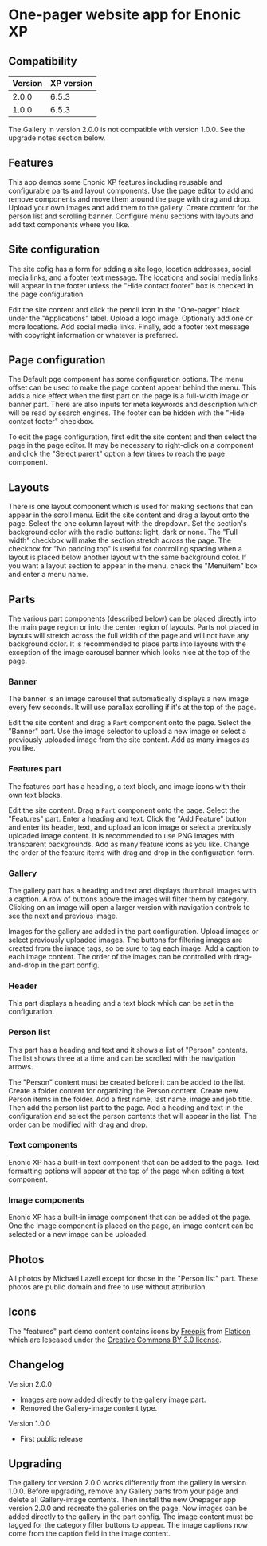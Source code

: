 # One-pager website app for Enonic XP

## Compatibility

| Version       | XP version |
| ------------- | ---------- |
| 2.0.0         | 6.5.3      |
| 1.0.0         | 6.5.3      |

The Gallery in version 2.0.0 is not compatible with version 1.0.0. See the upgrade notes section below.

## Features

This app demos some Enonic XP features including reusable and configurable parts and layout components. Use the page editor to add and remove components and move them around the page with drag and drop.
Upload your own images and add them to the gallery. Create content for the person list and scrolling banner. Configure menu sections with layouts and add text components where you like.

## Site configuration

The site cofig has a form for adding a site logo, location addresses, social media links, and a footer text message. The locations and social media links will appear in the footer unless the "Hide contact footer" 
box is checked in the page configuration.  

Edit the site content and click the pencil icon in the "One-pager" block under the "Applications" label. Upload a logo image. Optionally add one or more locations. Add social media links. Finally, add a footer 
text message with copyright information or whatever is preferred.

## Page configuration

The Default pge component has some configuration options. The menu offset  can be used to make the page content appear behind the menu. This adds a nice effect when the first part on the page is a full-width 
image or banner part. There are also inputs for meta keywords and description which will be read by search engines. The footer can be hidden with the "Hide contact footer" checkbox. 

To edit the page configuration, first edit the site content and then select the page in the page editor. It may be necessary to right-click on a component and click the "Select parent" option a few times to reach 
the page component.

## Layouts

There is one layout component which is used for making sections that can appear in the scroll menu. Edit the site content and drag a layout onto the page. Select the one column layout with the dropdown.
Set the section's background color with the radio buttons: light, dark or none. The "Full width" checkbox will make the section stretch across the page. The checkbox for "No padding top" is useful for 
controlling spacing when a layout is placed below another layout with the same background color. If you want a layout section to appear in the menu, check the "Menuitem" box and enter a menu name.

## Parts

The various part components (described below) can be placed directly into the main page region or into the center region of layouts. Parts not placed in layouts will stretch across the full width of the page 
and will not have any background color. It is recommended to place parts into layouts with the exception of the image carousel banner which looks nice at the top of the page.

### Banner

The banner is an image carousel that automatically displays a new image every few seconds. It will use parallax scrolling if it's at the top of the page.

Edit the site content and drag a `Part` component onto the page. Select the "Banner" part. Use the image selector to upload a new image or select a previously uploaded image from the site content. Add as 
many images as you like.

### Features part

The features part has a heading, a text block, and image icons with their own text blocks. 

Edit the site content. Drag a `Part` component onto the page. Select the "Features" part. Enter a heading and text. Click the "Add Feature" button and enter its header, text, and upload an icon image or 
select a previously uploaded image content. It is recommended to use PNG images with transparent backgrounds. Add as many feature icons as you like. Change the order of the feature items with drag and 
drop in the configuration form.

### Gallery

The gallery part has a heading and text and displays thumbnail images with a caption. A row of buttons above the images will filter them by category. Clicking on an image will open a larger version with 
navigation controls to see the next and previous image.

Images for the gallery are added in the part configuration. Upload images or select previously uploaded images. The buttons for filtering images are created from the image tags, so be sure to tag 
each image. Add a caption to each image content. The order of the images can be controlled with drag-and-drop in the part config.

### Header

This part displays a heading and a text block which can be set in the configuration.

### Person list

This part has a heading and text and it shows a list of "Person" contents. The list shows three at a time and can be scrolled with the navigation arrows.

The "Person" content must be created before it can be added to the list. Create a folder content for organizing the Person content. Create new Person items in the folder. Add a first name, last name, image 
and job title. Then add the person list part to the page. Add a heading and text in the configuration and select the person contents that will appear in the list. The order can be modified with drag and drop.

### Text components

Enonic XP has a built-in text component that can be added to the page. Text formatting options will appear at the top of the page when editing a text component.

### Image components

Enonic XP has a built-in image component that can be added ot the page. One the image component is placed on the page, an image content can be selected or a new image can be uploaded.

## Photos

All photos by Michael Lazell except for those in the "Person list" part. These photos are public domain and free to use without attribution. 

## Icons

The "features" part demo content contains icons by [Freepik](http://www.freepik.com) from [Flaticon](http://www.flaticon.com) which are leseased under the [Creative Commons BY 3.0 license](http://creativecommons.org/licenses/by/3.0/). 

## Changelog

Version 2.0.0

* Images are now added directly to the gallery image part.
* Removed the Gallery-image content type.

Version 1.0.0

* First public release

## Upgrading

The gallery for version 2.0.0 works differently from the gallery in version 1.0.0. Before upgrading, remove any Gallery parts from your page and delete all Gallery-image contents. Then install the new Onepager app 
version 2.0.0 and recreate the galleries on the page. Now images can be added directly to the gallery in the part config. The image content must be tagged for the category filter buttons to appear. The image 
captions now come from the caption field in the image content.